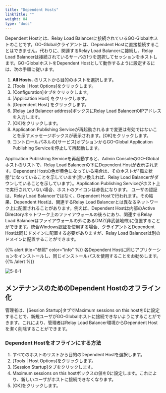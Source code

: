 ```yaml
---
title: "Dependent Hosts"
linkTitle: ""
weight: 04
type: "docs"
---
```

Dependent Hostとは、Relay Load Balancerに接続されているGO-Globalホストのことです。GO-Globalクライアントは、Dependent Hostに直接接続することはできません。代わりに、関連するRelay Load Balancerに接続し、Relay Load Balancerは接続されているサーバの1つを選択してセッションをホストします。GO-GlobalホストをDependent Hostとして動作するように設定するには、次の手順に従います。

1. **All Hosts.** のリストから目的のホストを選択します。
2. [Tools | Host Options]をクリックします。
3. [Configuration]タブをクリックします。
4. [Application Host] をクリックします。
5. [Dependent Host] をクリックします。
6. [Relay Lad Balancer address]ボックスにRelay Load BalancerのIPアドレスを入力します。
7. [OK]をクリックします。
8. Application Publishing Serviceが再起動されるまで変更は有効ではないことを示すメッセージボックスが表示されます。[OK]をクリックします。
9. コントロールパネルの[サービス]オプションからGO-Global Application Publishing Serviceを停止して再起動します。

Application Publishing Serviceを再起動すると、Admin ConsoleのGO-Globalホストのリストで、Relay Load Balancerの下にDependent Hostが表示されます。Dependent Hostの色が黄色になっている場合は、そのホストが"孤立状態"になっていることを示しています(言い換えれば、Relay Load Balancerがダウンしていることを示しています）。Application Publishing Serviceがホスト上で実行されていない場合、ホストのアイコンは赤色になります。
ユーザの認証は、Relay Load Balancerではなく、Dependent Hostで行われます。その結果、Dependent Hostは、関連するRelay Load Balancerとは異なるネットワーク上に配置されることがあります。例えば、Dependent Hostは内部のActive Directoryネットワーク上のファイアウォールの後ろにあり、関連するRelay Load Balancerはファイアウォールの外にあるDMZ(非武装地帯)に位置することができます。統合Windows認証を使用する場合、クライアントとDependent Hostは同じドメインに配置する必要がありますが、Relay Load Balancerは別のドメインに配置することができます。

{{% alert title="参照" color="info" %}}
各Dependent Hostに同じアプリケーションをインストールし、同じインストールパスを使用することをお勧めします。
{{% /alert %}}

![5-6-1](/img/5-6-1.png)

## メンテナンスのためのDependent Hostのオフライン化

管理者は、[Session Startup]タブでMaximum sessions on this hostを0に設定することで、新規ユーザがGO-Globalホストに接続できないようにすることができます。これにより、管理者はRelay Load Balancer環境からDependent Hostを潔く削除することができます。

### Dependent Hostをオフラインにする方法

1. すべてのホストのリストから目的のDependent Hostを選択します。
2. [Tools | Host Options]をクリックします。
3. [Session Startup]タブをクリックします。
4. Maximum sessions on this hostボックスの値を0に設定します。これにより、新しいユーザがホストに接続できなくなります。
5. [OK]をクリックします。

